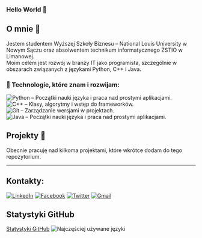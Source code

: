 ### Hello World 👋
## O mnie 💬
Jestem studentem Wyższej Szkoły Biznesu – National Louis University w Nowym Sączu oraz absolwentem technikum informatycznego ZSTIO w Limanowej.  
Moim celem jest rozwój w branży IT jako programista, szczególnie w obszarach związanych z językami Python, C++ i Java.
<br>
### 🌱 Technologie, które znam i rozwijam:
![Python](https://img.shields.io/badge/Python-3776AB?style=for-the-badge&logo=python&logoColor=white) – Początki nauki języka i praca nad prostymi aplikacjami. <br>
![C++](https://img.shields.io/badge/C++-00599C?style=for-the-badge&logo=c%2B%2B&logoColor=white) – Klasy, algorytmy i wstęp do frameworków. <br>
![Git](https://img.shields.io/badge/Git-F05032?style=for-the-badge&logo=git&logoColor=white) – Zarządzanie wersjami w projektach. <br>
![Java](https://img.shields.io/badge/Java-007396?style=for-the-badge&logo=java&logoColor=white) – Początki nauki języka i praca nad prostymi aplikacjami. <br>


## Projekty 🚀
Obecnie pracuję nad kilkoma projektami, które wkrótce dodam do tego repozytorium.

---

## Kontakty:
[<img alt="LinkedIn" src="https://img.shields.io/badge/linkedin-%230077B5.svg?&style=for-the-badge&logo=linkedin&logoColor=white" />](https://www.linkedin.com/in/paweł-sadowski-b79452330)
[<img alt="Facebook" src="https://img.shields.io/badge/facebook-%231877F2.svg?&style=for-the-badge&logo=facebook&logoColor=white" />](https://www.facebook.com/people/Paweł-Sadowski/pfbid0mC7ci157TjiCcQ41LECiYBc2VxEuHLLXHeHKQLm3DYwZbw8YzxyXH8knDoNUUYQxl/)
[<img alt="Twitter" src="https://img.shields.io/badge/twitter-%231DA1F2.svg?&style=for-the-badge&logo=twitter&logoColor=white" />](https://x.com/yodaps43)
[<img alt="Gmail" src="https://img.shields.io/badge/Gmail-D14836?style=for-the-badge&logo=gmail&logoColor=white" />](mailto:spawel621@gmail.com)

## Statystyki GitHub
[Statystyki GitHub](https://github-readme-stats.vercel.app/api?username=pawelsadowski-dev&show_icons=true&theme=radical)
![Najczęściej używane języki](https://github-readme-stats.vercel.app/api/top-langs/?username=pawelsadowski-dev&layout=compact&theme=radical)


<!--
**pawelsadowski-dev/pawelsadowski-dev** is a ✨ _special_ ✨ repository because its `README.md` (this file) appears on your GitHub profile.

Here are some ideas to get you started:

- 🔭 I’m currently working on ...
- 🌱 I’m currently learning ...
- 👯 I’m looking to collaborate on ...
- 🤔 I’m looking for help with ...
- 💬 Ask me about ...
- 📫 How to reach me: ...
- 😄 Pronouns: ...
- ⚡ Fun fact: ...
-->
